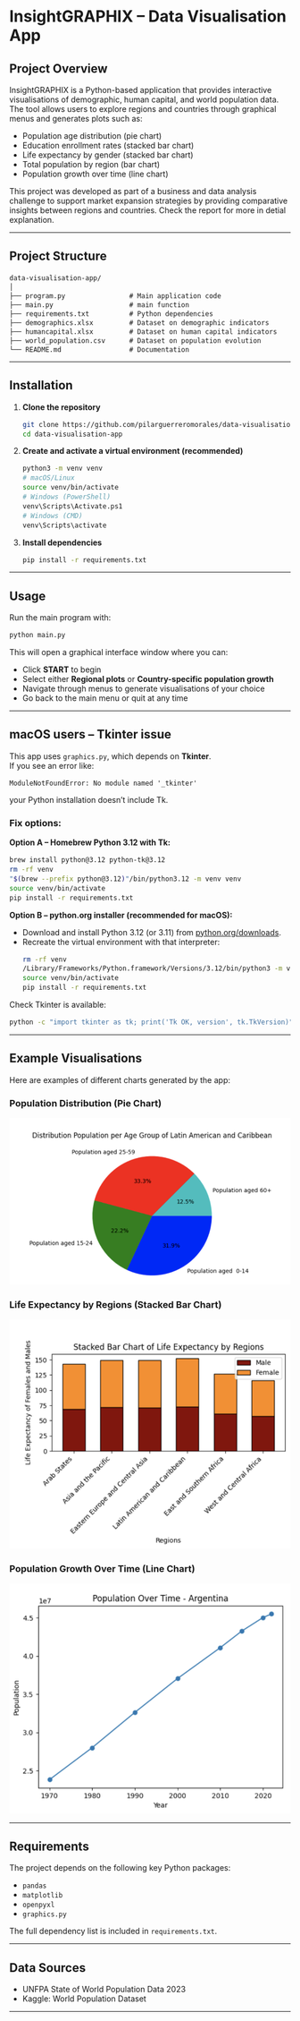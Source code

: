 # InsightGRAPHIX – Data Visualisation App

## Project Overview
InsightGRAPHIX is a Python-based application that provides interactive visualisations of demographic, human capital, and world population data.  
The tool allows users to explore regions and countries through graphical menus and generates plots such as:

- Population age distribution (pie chart)  
- Education enrollment rates (stacked bar chart)  
- Life expectancy by gender (stacked bar chart)  
- Total population by region (bar chart)  
- Population growth over time (line chart)  

This project was developed as part of a business and data analysis challenge to support market expansion strategies by providing comparative insights between regions and countries.
Check the report for more in detial explanation.

---

## Project Structure

```text
data-visualisation-app/
│
├── program.py                # Main application code
├── main.py                   # main function
├── requirements.txt          # Python dependencies
├── demographics.xlsx         # Dataset on demographic indicators
├── humancapital.xlsx         # Dataset on human capital indicators
├── world_population.csv      # Dataset on population evolution
└── README.md                 # Documentation
```

---

## Installation

1. **Clone the repository**
   ```bash
   git clone https://github.com/pilarguerreromorales/data-visualisation-app.git
   cd data-visualisation-app
   ```

2. **Create and activate a virtual environment (recommended)**
   ```bash
   python3 -m venv venv
   # macOS/Linux
   source venv/bin/activate
   # Windows (PowerShell)
   venv\Scripts\Activate.ps1
   # Windows (CMD)
   venv\Scripts\activate
   ```

3. **Install dependencies**
   ```bash
   pip install -r requirements.txt
   ```

---

## Usage

Run the main program with:

```bash
python main.py
```

This will open a graphical interface window where you can:

- Click **START** to begin  
- Select either **Regional plots** or **Country-specific population growth**  
- Navigate through menus to generate visualisations of your choice  
- Go back to the main menu or quit at any time

---

## macOS users – Tkinter issue

This app uses `graphics.py`, which depends on **Tkinter**.  
If you see an error like:

```
ModuleNotFoundError: No module named '_tkinter'
```

your Python installation doesn’t include Tk.

### Fix options:

**Option A – Homebrew Python 3.12 with Tk:**
```bash
brew install python@3.12 python-tk@3.12
rm -rf venv
"$(brew --prefix python@3.12)"/bin/python3.12 -m venv venv
source venv/bin/activate
pip install -r requirements.txt
```

**Option B – python.org installer (recommended for macOS):**
- Download and install Python 3.12 (or 3.11) from [python.org/downloads](https://www.python.org/downloads/).  
- Recreate the virtual environment with that interpreter:
  ```bash
  rm -rf venv
  /Library/Frameworks/Python.framework/Versions/3.12/bin/python3 -m venv venv
  source venv/bin/activate
  pip install -r requirements.txt
  ```

Check Tkinter is available:
```bash
python -c "import tkinter as tk; print('Tk OK, version', tk.TkVersion)"
```

---

## Example Visualisations

Here are examples of different charts generated by the app:

### Population Distribution (Pie Chart)
![Population Distribution by Age Group](Screenshot-pie.png)

### Life Expectancy by Regions (Stacked Bar Chart)
![Life Expectancy by Regions](Screenshot-stackedbar.png)

### Population Growth Over Time (Line Chart)
![Population Over Time - Argentina](Screenshot-line.png)

---

## Requirements

The project depends on the following key Python packages:

- `pandas`  
- `matplotlib`  
- `openpyxl`  
- `graphics.py`

The full dependency list is included in `requirements.txt`.

---

## Data Sources

- UNFPA State of World Population Data 2023  
- Kaggle: World Population Dataset

---

